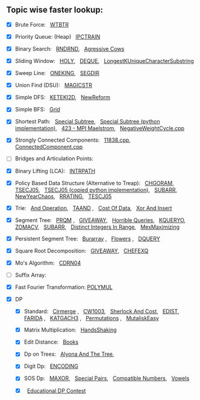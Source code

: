 ## Topic wise faster lookup:

- [x] Brute Force: &nbsp; [WTBTR](https://github.com/harshraj22/problem_solving/blob/master/solution/codechef/WTBTR.cpp)

- [x] Priority Queue: (Heap) &nbsp; [IPCTRAIN](https://github.com/harshraj22/problem_solving/blob/master/solution/codechef/IPCTRAIN.cpp) 

- [x] Binary Search: &nbsp; [RNDRND](https://github.com/harshraj22/problem_solving/blob/master/solution/codechef/RNDRND.cpp), &nbsp; [Agressive Cows](https://github.com/harshraj22/problem_solving/blob/master/solution/spoj/Aggressive_cows.cpp)

- [x] Sliding Window: &nbsp; [HOLY](https://github.com/harshraj22/problem_solving/blob/master/solution/codechef/HOLY.cpp), &nbsp; [DEQUE](https://github.com/harshraj22/problem_solving/blob/master/solution/hacker_rank/DEQUE.cpp), &nbsp; [LongestKUniqueCharacterSubstring](https://github.com/harshraj22/problem_solving/blob/master/solution/geeksforgeeks/LongestKUniqueCharacterSubstring.cpp)

- [x] Sweep Line: &nbsp; [ONEKING](https://github.com/harshraj22/problem_solving/blob/master/solution/codechef/ONEKING.cpp),  &nbsp; [SEGDIR](https://github.com/harshraj22/problem_solving/blob/master/solution/codechef/SEGDIR.cpp)

- [x] Union Find (DSU): &nbsp; [MAGICSTR](https://github.com/harshraj22/problem_solving/blob/master/solution/codechef/MAGICSTR.cpp)

- [x] Simple DFS: &nbsp; [KETEKI2D](https://github.com/harshraj22/problem_solving/blob/master/solution/codechef/KETEKI2D.cpp), &nbsp; [NewReform](https://github.com/harshraj22/problem_solving/blob/master/solution/codeforces/NewReform.cpp)

- [x] Simple BFS: &nbsp; [Grid](https://github.com/harshraj22/problem_solving/blob/master/solution/HackerEarth_solutions/Grid.cpp)

- [x] Shortest Path: &nbsp; [Special Subtree](https://github.com/harshraj22/problem_solving/blob/master/solution/hacker_rank/SpecialSubtree.cpp), &nbsp; [Special Subtree (python implementation)](https://github.com/harshraj22/problem_solving/blob/master/solution/hacker_rank/SpecialSubtree.py), &nbsp; [423 - MPI Maelstrom](https://github.com/harshraj22/problem_solving/blob/master/solution/uva_solutions/423.cpp), &nbsp; [NegativeWeightCycle.cpp](https://github.com/harshraj22/problem_solving/blob/master/solution/geeksforgeeks/NegativeWeightCycle.cpp)

- [x] Strongly Connected Components:  &nbsp; [11838.cpp](https://github.com/harshraj22/problem_solving/blob/master/solution/uva_solutions/11838.cpp), &nbsp; [ConnectedComponent.cpp](https://github.com/harshraj22/problem_solving/blob/master/solution/hacker_rank/ConnectedComponent.cpp)

- [ ] Bridges and Articulation Points: 

- [x] Binary Lifting (LCA): &nbsp; [INTRPATH](https://github.com/harshraj22/problem_solving/blob/master/solution/codechef/INTRPATH.cpp)

- [x] Policy Based Data Structure (Alternative to Treap): &nbsp; [CHGORAM](https://github.com/harshraj22/problem_solving/blob/master/solution/codechef/CHGORAM.cpp), &nbsp; [TSECJ05](https://github.com/harshraj22/problem_solving/blob/master/solution/codechef/TSECJ05.cpp), &nbsp; [TSECJ05 (copied python implementation)](https://github.com/harshraj22/problem_solving/blob/master/solution/codechef/TSECJ05.py), &nbsp; [SUBARR](https://github.com/harshraj22/problem_solving/blob/master/solution/codechef/SUBARR.py), &nbsp; [NewYearChaos](https://github.com/harshraj22/problem_solving/blob/master/solution/hacker_rank/NewYearChaos.cpp), &nbsp; [RRATING](https://github.com/harshraj22/problem_solving/blob/master/solution/codechef/RRATING.cpp), &nbsp; [TESCJ05](https://github.com/harshraj22/problem_solving/blob/master/solution/codechef/TESCJ05.cpp)

- [x] Trie: &nbsp; [And Operation](https://github.com/harshraj22/problem_solving/blob/master/solution/codechef/And_operation.cpp), &nbsp; [TAAND](https://github.com/harshraj22/problem_solving/blob/master/solution/codechef/TAAND.cpp) , &nbsp; [Cost Of Data](https://github.com/harshraj22/problem_solving/blob/master/solution/HackerEarth_solutions/Cost_of_Data.cpp), &nbsp; [Xor And Insert](https://github.com/harshraj22/problem_solving/blob/master/solution/HackerEarth_solutions/Xor_and_Insert.cpp) 

- [x] Segment Tree: &nbsp; [PRQM](https://github.com/harshraj22/problem_solving/blob/master/solution/codechef/PRMQ.cpp) , &nbsp; [GIVEAWAY](https://github.com/harshraj22/problem_solving/blob/master/solution/spoj/GIVEAWAY.cpp), &nbsp; [Horrible Queries](https://github.com/harshraj22/problem_solving/blob/master/solution/spoj/Horrible_queries.cpp), &nbsp; [KQUERYO](https://github.com/harshraj22/problem_solving/blob/master/solution/spoj/KQUERYO_merge_sort_tree.cpp), &nbsp; [ZOMACV](https://github.com/harshraj22/problem_solving/blob/master/solution/codechef/ZOMACV.cpp), &nbsp; [SUBARR](https://github.com/harshraj22/problem_solving/blob/master/solution/codechef/SUBARR.cpp), &nbsp; [Distinct Integers In Range](https://github.com/harshraj22/problem_solving/blob/master/solution/HackerEarth_solutions/Distinct_Integers_in_Range.cpp), &nbsp; [MexMaximizing](https://github.com/harshraj22/problem_solving/blob/master/solution/codeforces/MexMaximizing.cpp)

- [x] Persistent Segment Tree: &nbsp; [Burarray](https://github.com/harshraj22/problem_solving/blob/master/solution/codechef/BURARRAY.cpp) , &nbsp; [Flowers](https://github.com/harshraj22/problem_solving/blob/master/solution/atcoder/educational_dp_contest/Q.cpp) , &nbsp; [DQUERY](https://github.com/harshraj22/problem_solving/blob/master/solution/spoj/DQUERY.cpp)

- [x] Square Root Decomposition: &nbsp; [GIVEAWAY](https://github.com/harshraj22/problem_solving/blob/master/solution/spoj/[sqrt_decomp_method]GIVEAWAY.cpp), &nbsp; [CHEFEXQ](https://github.com/harshraj22/problem_solving/blob/master/solution/codechef/CHEFEXQ.cpp)

- [x] Mo's Algorithm: &nbsp; [CDRN04](https://github.com/harshraj22/problem_solving/blob/master/solution/codechef/CDRN04.cpp)

- [ ] Suffix Array:

- [x] Fast Fourier Transformation: [POLYMUL](https://github.com/harshraj22/problem_solving/blob/master/solution/spoj/POLYMUL.cpp)

- [x] DP 
	- [x] Standard: &nbsp; [Cirmerge](https://github.com/harshraj22/problem_solving/blob/master/solution/codechef/CIRMERGE.cpp) , &nbsp; [CW1003](https://github.com/harshraj22/problem_solving/blob/master/solution/codechef/CW1003.cpp), &nbsp; [Sherlock And Cost](https://github.com/harshraj22/problem_solving/blob/master/solution/hacker_rank/sherlock_and_cost.cpp), &nbsp; [EDIST](https://github.com/harshraj22/problem_solving/blob/master/solution/spoj/EDIST.cpp), &nbsp; [FARIDA](https://github.com/harshraj22/problem_solving/blob/master/solution/spoj/FARIDA.cpp) , &nbsp; [KATGACH3](https://github.com/harshraj22/problem_solving/blob/master/solution/spoj/LATGACH3.cpp) , &nbsp; [Permutations](https://github.com/harshraj22/problem_solving/blob/master/solution/spoj/Permutations.cpp) , &nbsp; [MutaliskEasy](https://github.com/harshraj22/problem_solving/blob/master/solution/topcoder/MutaliskEasy.cpp)  
	- [x] Matrix Multiplication: &nbsp; [HandsShaking](https://github.com/harshraj22/problem_solving/blob/master/solution/topcoder/HandsShaking.cpp)
	- [x] Edit Distance: &nbsp; [Books](https://github.com/harshraj22/problem_solving/blob/master/solution/topcoder/Books.cpp)
	- [x] Dp on Trees: &nbsp; [Alyona And The Tree](https://github.com/harshraj22/problem_solving/blob/master/solution/codeforces/Alyona_and_the_Tree.cpp), 
	- [x] Digit Dp: &nbsp; [ENCODING](https://github.com/harshraj22/problem_solving/blob/master/solution/codechef/ENCODING.py) 
	- [x] SOS Dp: &nbsp; [MAXOR](https://github.com/harshraj22/problem_solving/blob/master/solution/codechef/MAXOR.cpp),  &nbsp; [Special Pairs](https://github.com/harshraj22/problem_solving/blob/master/solution/HackerEarth_solutions/Special_Pairs.cpp), &nbsp; [Compatible Numbers](https://github.com/harshraj22/problem_solving/blob/master/solution/codeforces/Compatible_Numbers.cpp), &nbsp; [Vowels](https://github.com/harshraj22/problem_solving/blob/master/solution/codeforces/Vowels.cpp)
	- [x] &nbsp; [Educational DP Contest](https://github.com/harshraj22/problem_solving/blob/master/solution/atcoder/educational_dp_contest)

